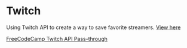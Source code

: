 # Twitch  
Using Twitch API to create a way to save favorite streamers. [View here](https://sunsplat.github.io/fcc_twitch/)

[FreeCodeCamp Twitch API Pass-through](https://wind-bow.gomix.me/)
